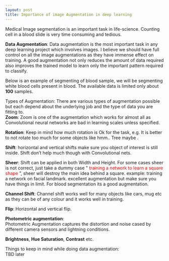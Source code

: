 ```yaml
---
layout: post
title: Importance of image Augmentation in deep learning
---
```


Medical Image segmentation is an important task in life-science. Counting cell in a blood slide is very time consuming and tedious.

**Data Augmentation**:
Data augmentation is the most important task in any deep learning project which involves images. I believe we should have full control on all the image augmentations as they have immense effect on training. A good augmentation not only reduces the amount of data required also improves the trained model to learn only the important pattern required to classify.  
  
Below is an example of segmenting of blood sample, we will be segmenting white blood cells present in blood. The available data is limited only about **100** samples.   
  
Types of Augmentation: There are various types of augmentation possible but each depend about the underlying job and the type of data you are fitting to.  
**Zoom**: Zoom is one of the augmentation which works for almost all as Convolutional neural networks are bad in learning scales unless specified.  
  
**Rotation**: Keep in mind how much rotation is Ok for the task, e.g. It is better to not rotate too much for some objects like hmm.. Tree maybe . 
  
**Shift**: horizontal and vertical shifts make sure you object of interest is still inside. Shift don’t help much though with Convolutional nets.  
  
**Sheer**: Shift can be applied in both Width and Height. For some cases sheer is not correct, just take a dummy case "<span style="color: red"> training a network to learn a square shape </span>”, sheer will destroy the main idea behind a square. example: training a network on facial landmark. excellent augmentation but make sure you have things in limit. For blood segmentation its a good augmentation.   
  
**Channel Shift**: Channel shift works well for many objects like cars, mug etc as they can be of any colour and it works well in training.  
  
**Flip**: Horizontal and vertical flip.   
  
  
  
**Photometric augmentation**:  
Photometric Augmentation captures the distortion and noise cased by different camera sensors and lightning conditions.
  
**Brightness**, **Hue Saturation**, **Contrast** etc.  
  
 
Things to keep in mind while doing data augmentation:  
TBD later  
<!--![_config.yml]({{ site.baseurl }}/images/config.png)-->

